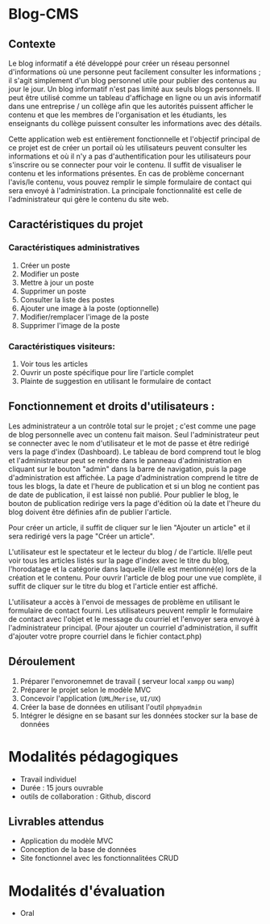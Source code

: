 # Blog-CMS

## Contexte
Le blog informatif a été développé pour créer un réseau personnel d'informations où une personne peut facilement consulter les informations ; il s'agit simplement d'un blog personnel utile pour publier des contenus au jour le jour.
Un blog informatif n'est pas limité aux seuls blogs personnels. Il peut être utilisé comme un tableau d'affichage en ligne ou un avis informatif dans une entreprise / un collège afin que les autorités puissent afficher le contenu et que les membres de l'organisation et les étudiants, les enseignants du collège puissent consulter les informations avec des détails.

Cette application web est entièrement fonctionnelle et l'objectif principal de ce projet est de créer un portail où les utilisateurs peuvent consulter les informations et où il n'y a pas d'authentification pour les utilisateurs pour s'inscrire ou se connecter pour voir le contenu. Il suffit de visualiser le contenu et les informations présentes. En cas de problème concernant l'avis/le contenu, vous pouvez remplir le simple formulaire de contact qui sera envoyé à l'administration. La principale fonctionnalité est celle de l'administrateur qui gère le contenu du site web.

## Caractéristiques du projet

### Caractéristiques administratives
1. Créer un poste
2. Modifier un poste
3. Mettre à jour un poste
4. Supprimer un poste
5. Consulter la liste des postes
6. Ajouter une image à la poste (optionnelle)
7. Modifier/remplacer l'image de la poste
8. Supprimer l'image de la poste

### Caractéristiques visiteurs:
1. Voir tous les articles
2. Ouvrir un poste spécifique pour lire l'article complet
3. Plainte de suggestion en utilisant le formulaire de contact

## Fonctionnement et droits d'utilisateurs :
Les administrateur a un contrôle total sur le projet ; c'est comme une page de blog personnelle avec un contenu fait maison. Seul l'administrateur peut se connecter avec le nom d'utilisateur et le mot de passe et être redirigé vers la page d'index (Dashboard). Le tableau de bord comprend tout le blog et l'administrateur peut se rendre dans le panneau d'administration en cliquant sur le bouton "admin" dans la barre de navigation, puis la page d'administration est affichée.
La page d'administration comprend le titre de tous les blogs, la date et l'heure de publication et si un blog ne contient pas de date de publication, il est laissé non publié. Pour publier le blog, le bouton de publication redirige vers la page d'édition où la date et l'heure du blog doivent être définies afin de publier l'article.

Pour créer un article, il suffit de cliquer sur le lien "Ajouter un article" et il sera redirigé vers la page "Créer un article".

L'utilisateur est le spectateur et le lecteur du blog / de l'article. Il/elle peut voir tous les articles listés sur la page d'index avec le titre du blog, l'horodatage et la catégorie dans laquelle il/elle est mentionné(e) lors de la création et le contenu. Pour ouvrir l'article de blog pour une vue complète, il suffit de cliquer sur le titre du blog et l'article entier est affiché.

L'utilisateur a accès à l'envoi de messages de problème en utilisant le formulaire de contact fourni. Les utilisateurs peuvent remplir le formulaire de contact avec l'objet et le message du courriel et l'envoyer sera envoyé à l'administrateur principal. (Pour ajouter un courriel d'administration, il suffit d'ajouter votre propre courriel dans le fichier contact.php)

## Déroulement
1. Préparer l'envoronemnet de travail ( serveur local `xampp` ou `wamp`)
2. Préparer le projet selon le modèle MVC
3. Concevoir l'application (`UML`/`Merise`, `UI/UX`)
4. Créer la base de données en utilisant l'outil `phpmyadmin`
5. Intégrer le désigne en se basant sur les données stocker sur la base de données

# Modalités pédagogiques 
- Travail individuel
- Durée : 15 jours ouvrable
- outils de collaboration : Github, discord

## Livrables attendus
- Application du modèle MVC
- Conception de la base de données
- Site fonctionnel avec les fonctionnalitées CRUD

# Modalités d'évaluation
- Oral
